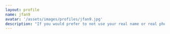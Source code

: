 ```yaml
---
layout: profile
name: jfan9
avatar: '/assets/images/profiles/jfan9.jpg'
description: "If you would prefer to not use your real name or real photo, please use your JHED and some unique photo so we can easily distinguish you from the other students."
---
```


